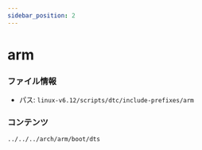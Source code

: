 ```yaml
---
sidebar_position: 2
---
```

# arm

### ファイル情報

- パス: `linux-v6.12/scripts/dtc/include-prefixes/arm`

### コンテンツ

```txt
../../../arch/arm/boot/dts
```
